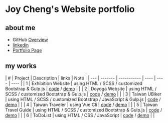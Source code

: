 # Joy Cheng's Website portfolio

## about me
- GitHub [Overview](https://github.com/Joy-port)
- [linkedin](https://www.linkedin.com/in/joy-ciao/)
- [Portfolio Page](https://www.joycheng.io/)

## my works

| # | Project | Description | links | Note |
| --- | ------- | ----------- | ---- | ---- | ---- |
| 1 | Exhibition Website | using HTML / SCSS / customized Bootstrap & Gulp.js | [code](https://github.com/Joy-port/week6-exhibinection) / [demo](http://exhibinection.joycheng.io/) |  |
| 2 | Doyoga Website | using HTML / SCSS / customized Bootstrap & Gulp.js | [code](https://github.com/Joy-port/week8-doyoga) / [demo](http://doyoga.joycheng.io/) |  |
| 3 | Taiwan UBiker | using HTML / SCSS / customized Bootstrap / JavaScript & Gulp.js | [code](https://github.com/Joy-port/taiwan-Ubiker) / [demo](https://joy-port.github.io/taiwan-Ubiker/) |  |
| 4 | Taiwan Traveler | using Vue Cli | [code](https://github.com/Joy-port/taiwan-traveler) / [demo](https://joy-port.github.io/taiwan-traveler/) |  |
| 5 | Taiwan Travel Guide | using HTML / SCSS / customized Bootstrap & Gulp.js | [code](https://github.com/Joy-port/thef2e-week1) / [demo](https://joy-port.github.io/thef2e-week1/) |  |
| 6 | ToDoList | using HTML / CSS / JavaScript | [code](https://github.com/Joy-port/hex-todolist) / [demo](https://todolist.joycheng.io/) |  |

